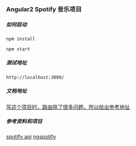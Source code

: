 ### Angular2 Spotify 音乐项目

##### 如何启动
`npm install`

`npm start`

##### 测试地址 
`http://localhost:3000/`

##### 文档地址
[写这个项目时，路由除了很多问题，所以给出参考地址](https://angular.io/docs/ts/latest/guide/router.html)


##### 参考资料和项目
[spotify api](https://developer.spotify.com/web-api/)
[ngspotify](https://github.com/bradtraversy/ngspotify)